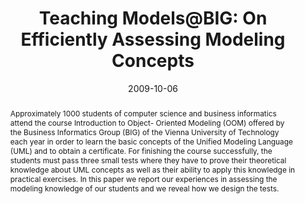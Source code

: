 ---
abstract: Approximately 1000 students of computer science and business informatics
  attend the course Introduction to Object- Oriented Modeling (OOM) offered by the
  Business Informatics Group (BIG) of the Vienna University of Technology each year
  in order to learn the basic concepts of the Unified Modeling Language (UML) and
  to obtain a certificate. For finishing the course successfully, the students must
  pass three small tests where they have to prove their theoretical knowledge about
  UML concepts as well as their ability to apply this knowledge in practical exercises.
  In this paper we report our experiences in assessing the modeling knowledge of our
  students and we reveal how we design the tests.
authors:
- Marion Scholz
- Martina Seidl
- Gertrude Kappel
date: '2009-10-06'
featured: false
links:
- name: Publik
  url: https://publik.tuwien.ac.at/showentry.php?ID=178028&lang=2
publication_types:
- '1'
publishDate: '2009-10-06'
specifics: 'Vortrag: Educators'' Symposium @ Models 2009, Denver, USA; 06.10.2009;
  in: "Educators'' Symposium @ Models 2009", (2009), 8 S.'
title: 'Teaching Models@BIG: On Efficiently Assessing Modeling Concepts'
url_pdf: http://publik.tuwien.ac.at/files/PubDat_178028.pdf
---